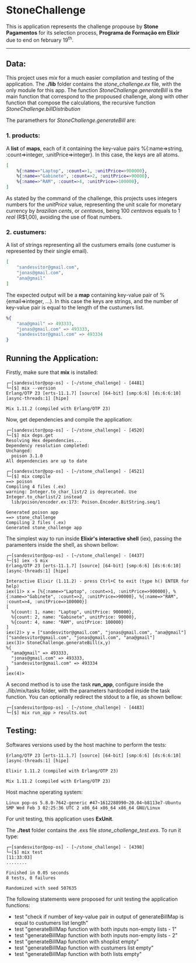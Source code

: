 # StoneChallenge

This is application represents the challenge propouse by **Stone Pagamentos** for its selection process, **Programa de Formação em Elixir** due to end on february 19<sup>th</sup>.

---


## **Data**:

This project uses *mix* for a much easier compilation and testing of the application. The **./lib** folder contains the *stone_challenge.ex* file, with the only module for this app. The function *StoneChallenge.generateBill* is the main function that correspond to the propoused challenge, along with other function that compose the calculations, the recursive function *StoneChallenge.billDistribution*

The paramethers for *StoneChallenge.generateBill* are:

### **1. products**:

A **list** of **maps**, each of it containing the key-value pairs %{:name=>string, :count=>integer, :unitPrice=>integer}. In this case, the keys are all atoms.

```elixir
[
    %{:name=>"Laptop", :count=>1, :unitPrice=>900000},
    %{:name=>"Gabinete", :count=>2, :unitPrice=>90000},
    %{:name=>"RAM", :count=>4, :unitPrice=>100000},
]
```

As stated by the command of the challenge, this projects uses integers numbers for the *unitPrice* value, representing the unit scale for monetary currency by *brazilian cents*, or *centavos*, being 100 *centavos* equals to 1 *real* (R$1,00), avoiding the use of float numbers.


### **2. custumers**:

A list of strings representing all the custumers emails (one custumer is represented by their single email).

```elixir
[
    "sandesvitor@gmail.com",
    "jonas@gmail.com",
    "ana@gmail"
]
```

The expected output will be a **map** containing key-value pair of %{email=>integer, ...}. In this case the keys are strings, and the number of key-value pair is equal to the length of the custumers list.

```elixir
%{
    "ana@gmail" => 493333,
    "jonas@gmail.com" => 493333,
    "sandesvitor@gmail.com" => 493334
}
```


## **Running the Application**:

Firstly, make sure that **mix** is installed:

```shell
┌─[sandesvitor@pop-os] - [~/stone_challenge] - [4481]
└─[$] mix --version                                                                   
Erlang/OTP 23 [erts-11.1.7] [source] [64-bit] [smp:6:6] [ds:6:6:10] [async-threads:1] [hipe]

Mix 1.11.2 (compiled with Erlang/OTP 23)
```

Now, get dependencies and compile the application:

```shell
┌─[sandesvitor@pop-os] - [~/stone_challenge] - [4520]
└─[$] mix deps.get             
Resolving Hex dependencies...
Dependency resolution completed:
Unchanged:
  poison 3.1.0
All dependencies are up to date

┌─[sandesvitor@pop-os] - [~/stone_challenge] - [4521]
└─[$] mix compile                                                                                   
==> poison
Compiling 4 files (.ex)
warning: Integer.to_char_list/2 is deprecated. Use Integer.to_charlist/2 instead
  lib/poison/encoder.ex:173: Poison.Encoder.BitString.seq/1

Generated poison app
==> stone_challenge
Compiling 2 files (.ex)
Generated stone_challenge app
```

The simplest way to run inside **Elixir's interactive shell** (iex), passing the paramenters inside the shell, as shown bellow:

```shell                                                                                     
┌─[sandesvitor@pop-os] - [~/stone_challenge] - [4437]
└─[$] iex -S mix                                                                                                                                                                                        
Erlang/OTP 23 [erts-11.1.7] [source] [64-bit] [smp:6:6] [ds:6:6:10] [async-threads:1] [hipe]

Interactive Elixir (1.11.2) - press Ctrl+C to exit (type h() ENTER for help)
iex(1)> x = [%{:name=>"Laptop", :count=>1, :unitPrice=>900000}, %{:name=>"Gabinete", :count=>2, :unitPrice=>90000}, %{:name=>"RAM", :count=>4, :unitPrice=>100000}]
[
  %{count: 1, name: "Laptop", unitPrice: 900000},
  %{count: 2, name: "Gabinete", unitPrice: 90000},
  %{count: 4, name: "RAM", unitPrice: 100000}
]
iex(2)> y = ["sandesvitor@gmail.com", "jonas@gmail.com", "ana@gmail"]
["sandesvitor@gmail.com", "jonas@gmail.com", "ana@gmail"]
iex(3)> StoneChallenge.generateBill(x,y)
%{
  "ana@gmail" => 493333,
  "jonas@gmail.com" => 493333,
  "sandesvitor@gmail.com" => 493334
}
iex(4)>
```

A second method is to use the task **run_app**, configure inside the ./lib/mix/tasks folder, with the parameters hardcoded inside the task function. You can optionally redirect the stdout to a file, as shown bellow:

```shell
┌─[sandesvitor@pop-os] - [~/stone_challenge] - [4483]
└─[$] mix run_app > results.out
```

## **Testing**:

Softwares versions used by the host machine to perform the tests:

```shell
Erlang/OTP 23 [erts-11.1.7] [source] [64-bit] [smp:6:6] [ds:6:6:10] [async-threads:1] [hipe]

Elixir 1.11.2 (compiled with Erlang/OTP 23)

Mix 1.11.2 (compiled with Erlang/OTP 23)
```

Host machne operating system:

```shell
Linux pop-os 5.8.0-7642-generic #47~1612288990~20.04~b8113e7-Ubuntu SMP Wed Feb 3 02:25:36 UTC 2 x86_64 x86_64 x86_64 GNU/Linux
```

For unit testing, this application uses **ExUnit**.

The **./test** folder contains the .exs file *stone_challenge_test.exs*. To run it type:

```shell
┌─[sandesvitor@pop-os] - [~/stone_challenge] - [4398]
└─[$] mix test
[11:33:03]
........

Finished in 0.05 seconds
8 tests, 0 failures

Randomized with seed 507635
```

The following statements were proposed for unit testing the application functions:

- test "check if number of key-value pair in output of generateBillMap is equal to custumers list length"
- test "generateBillMap function with both inputs non-empty lists - 1" 
- test "generateBillMap function with both inputs non-empty lists - 2" 
- test "generateBillMap function with shoplist empty"
- test "generateBillMap function with custumers list empty"
- test "generateBillMap function with both lists empty" 